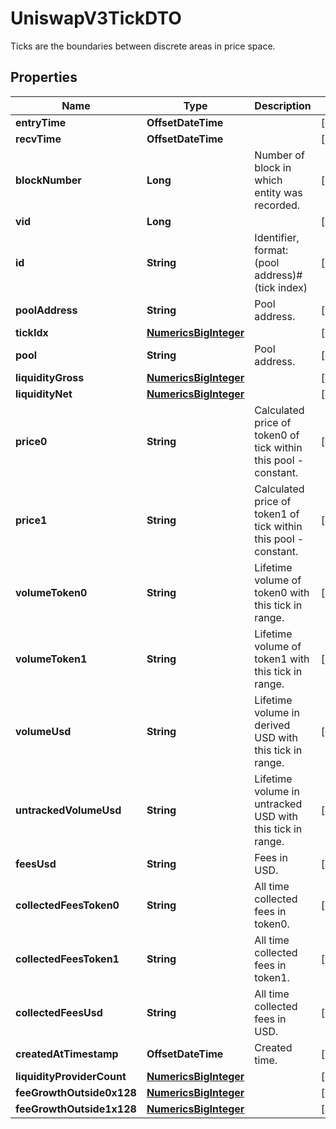 

# UniswapV3TickDTO

Ticks are the boundaries between discrete areas in price space.

## Properties

| Name | Type | Description | Notes |
|------------ | ------------- | ------------- | -------------|
|**entryTime** | **OffsetDateTime** |  |  [optional] |
|**recvTime** | **OffsetDateTime** |  |  [optional] |
|**blockNumber** | **Long** | Number of block in which entity was recorded. |  [optional] |
|**vid** | **Long** |  |  [optional] |
|**id** | **String** | Identifier, format: (pool address)#(tick index) |  [optional] |
|**poolAddress** | **String** | Pool address. |  [optional] |
|**tickIdx** | [**NumericsBigInteger**](NumericsBigInteger.md) |  |  [optional] |
|**pool** | **String** | Pool address. |  [optional] |
|**liquidityGross** | [**NumericsBigInteger**](NumericsBigInteger.md) |  |  [optional] |
|**liquidityNet** | [**NumericsBigInteger**](NumericsBigInteger.md) |  |  [optional] |
|**price0** | **String** | Calculated price of token0 of tick within this pool - constant. |  [optional] |
|**price1** | **String** | Calculated price of token1 of tick within this pool - constant. |  [optional] |
|**volumeToken0** | **String** | Lifetime volume of token0 with this tick in range. |  [optional] |
|**volumeToken1** | **String** | Lifetime volume of token1 with this tick in range. |  [optional] |
|**volumeUsd** | **String** | Lifetime volume in derived USD with this tick in range. |  [optional] |
|**untrackedVolumeUsd** | **String** | Lifetime volume in untracked USD with this tick in range. |  [optional] |
|**feesUsd** | **String** | Fees in USD. |  [optional] |
|**collectedFeesToken0** | **String** | All time collected fees in token0. |  [optional] |
|**collectedFeesToken1** | **String** | All time collected fees in token1. |  [optional] |
|**collectedFeesUsd** | **String** | All time collected fees in USD. |  [optional] |
|**createdAtTimestamp** | **OffsetDateTime** | Created time. |  [optional] |
|**liquidityProviderCount** | [**NumericsBigInteger**](NumericsBigInteger.md) |  |  [optional] |
|**feeGrowthOutside0x128** | [**NumericsBigInteger**](NumericsBigInteger.md) |  |  [optional] |
|**feeGrowthOutside1x128** | [**NumericsBigInteger**](NumericsBigInteger.md) |  |  [optional] |



